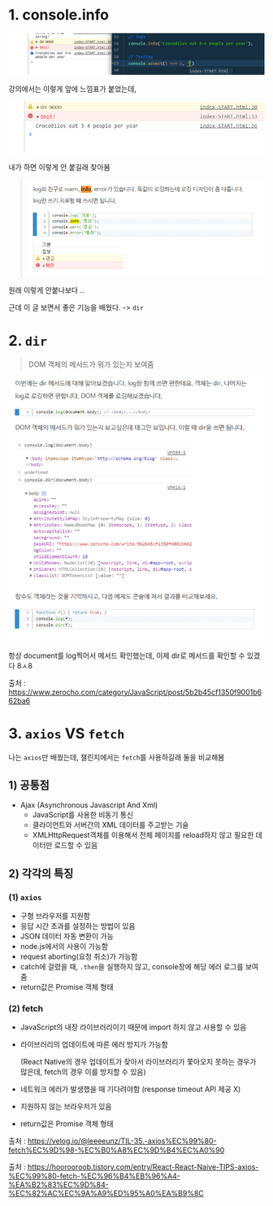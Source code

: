 # 1. console.info

![image-20201212143429240](README.assets/image-20201212143429240.png)

강의에서는 이렇게 앞에 느낌표가 붙었는데, 

![image-20201212143453178](README.assets/image-20201212143453178.png)

내가 하면 이렇게 안 붙길래 찾아봄

> ![image-20201212143518206](README.assets/image-20201212143518206.png)

원래 이렇게 안붙나보다 ..



근데 이 글 보면서 좋은 기능을 배웠다. -> `dir`



# 2. `dir`

> DOM 객체의 메서드가 뭐가 있는지 보여줌

![image-20201212143648020](README.assets/image-20201212143648020.png)

항상 document를 log찍어서 메서드 확인했는데, 이제 dir로 메서드를 확인할 수 있겠다 8ㅅ8



출처 : https://www.zerocho.com/category/JavaScript/post/5b2b45cf1350f9001b662ba6



# 3. `axios` VS `fetch`

나는 `axios`만 배웠는데, 챌린지에서는 `fetch`를 사용하길래 둘을 비교해봄

## 1) 공통점

- Ajax (Asynchronous Javascript And Xml)
  - JavaScript를 사용한 비동기 통신
  - 클라이언트와 서버간의 XML 데이터를 주고받는 기술
  - XMLHttpRequest객체를 이용해서 전체 페이지를 reload하지 않고 필요한 데이터만 로드할 수 있음



## 2) 각각의 특징

### (1) `axios`

- 구형 브라우저를 지원함
- 응답 시간 초과를 설정하는 방법이 있음
- JSON 데이터 자동 변환이 가능
- node.js에서의 사용이 가능함
- request aborting(요청 취소)가 가능함
- catch에 걸렸을 때, `.then`을 실행하지 않고, console창에 해당 에러 로그를 보여줌
- return값은 Promise 객체 형태



### (2) fetch

- JavaScript의 내장 라이브러리이기 때문에 import 하지 않고 사용할 수 있음

- 라이브러리의 업데이트에 따른 에러 방지가 가능함

  (React Native의 경우 업데이트가 잦아서 라이브러리가 쫓아오지 못하는 경우가 많은데, fetch의 경우 이를 방지할 수 있음)

- 네트워크 에러가 발생했을 때 기다려야함 (response timeout API 제공 X)
- 지원하지 않는 브라우저가 있음
- return값은 Promise 객체 형태



출처 : https://velog.io/@leeeeunz/TIL-35.-axios%EC%99%80-fetch%EC%9D%98-%EC%B0%A8%EC%9D%B4%EC%A0%90

출처 : https://hoorooroob.tistory.com/entry/React-React-Naive-TIPS-axios-%EC%99%80-fetch-%EC%96%B4%EB%96%A4-%EA%B2%83%EC%9D%84-%EC%82%AC%EC%9A%A9%ED%95%A0%EA%B9%8C